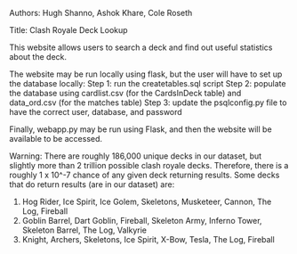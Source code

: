 Authors: Hugh Shanno, Ashok Khare, Cole Roseth

Title: Clash Royale Deck Lookup

This website allows users to search a deck and find out useful statistics about the deck.

The website may be run locally using flask, but the user will have to set up the database locally:
Step 1: run the createtables.sql script
Step 2: populate the database using cardlist.csv (for the CardsInDeck table) and data_ord.csv (for the matches table)
Step 3: update the psqlconfig.py file to have the correct user, database, and password

Finally, webapp.py may be run using Flask, and then the website will be available to be accessed.

Warning: There are roughly 186,000 unique decks in our dataset, but slightly more than 2 trillion possible clash royale decks. Therefore, there is a roughly 1 x 10^-7 chance of any given deck returning results. Some decks that do return results (are in our dataset) are:
1) Hog Rider, Ice Spirit, Ice Golem, Skeletons, Musketeer, Cannon, The Log, Fireball
2) Goblin Barrel, Dart Goblin, Fireball, Skeleton Army, Inferno Tower, Skeleton Barrel, The Log, Valkyrie
3) Knight, Archers, Skeletons, Ice Spirit, X-Bow, Tesla, The Log, Fireball
